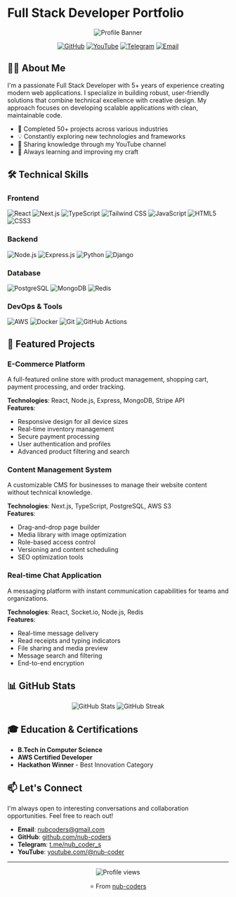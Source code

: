 # Full Stack Developer Portfolio

<div align="center">
  
  ![Profile Banner](https://img.shields.io/badge/Full%20Stack-Developer-blueviolet?style=for-the-badge)
  
  [![GitHub](https://img.shields.io/badge/GitHub-nub--coders-blue?logo=github&style=flat-square)](https://github.com/nub-coders/)
  [![YouTube](https://img.shields.io/badge/YouTube-nub--coder-red?logo=youtube&style=flat-square)](https://youtube.com/@nub-coder)
  [![Telegram](https://img.shields.io/badge/Telegram-nub__coder__s-blue?logo=telegram&style=flat-square)](https://t.me/nub_coder_s)
  [![Email](https://img.shields.io/badge/Email-nubcoders%40gmail.com-orange?logo=gmail&style=flat-square)](mailto:nubcoders@gmail.com)
  
</div>

## 👨‍💻 About Me

I'm a passionate Full Stack Developer with 5+ years of experience creating modern web applications. I specialize in building robust, user-friendly solutions that combine technical excellence with creative design. My approach focuses on developing scalable applications with clean, maintainable code.

- 🚀 Completed 50+ projects across various industries
- 💡 Constantly exploring new technologies and frameworks
- 📝 Sharing knowledge through my YouTube channel
- 🌱 Always learning and improving my craft

## 🛠️ Technical Skills

### Frontend
![React](https://img.shields.io/badge/React-20232A?style=for-the-badge&logo=react&logoColor=61DAFB)
![Next.js](https://img.shields.io/badge/Next.js-000000?style=for-the-badge&logo=next.js&logoColor=white)
![TypeScript](https://img.shields.io/badge/TypeScript-007ACC?style=for-the-badge&logo=typescript&logoColor=white)
![Tailwind CSS](https://img.shields.io/badge/Tailwind_CSS-38B2AC?style=for-the-badge&logo=tailwind-css&logoColor=white)
![JavaScript](https://img.shields.io/badge/JavaScript-F7DF1E?style=for-the-badge&logo=javascript&logoColor=black)
![HTML5](https://img.shields.io/badge/HTML5-E34F26?style=for-the-badge&logo=html5&logoColor=white)
![CSS3](https://img.shields.io/badge/CSS3-1572B6?style=for-the-badge&logo=css3&logoColor=white)

### Backend
![Node.js](https://img.shields.io/badge/Node.js-339933?style=for-the-badge&logo=nodedotjs&logoColor=white)
![Express.js](https://img.shields.io/badge/Express.js-000000?style=for-the-badge&logo=express&logoColor=white)
![Python](https://img.shields.io/badge/Python-3776AB?style=for-the-badge&logo=python&logoColor=white)
![Django](https://img.shields.io/badge/Django-092E20?style=for-the-badge&logo=django&logoColor=white)

### Database
![PostgreSQL](https://img.shields.io/badge/PostgreSQL-316192?style=for-the-badge&logo=postgresql&logoColor=white)
![MongoDB](https://img.shields.io/badge/MongoDB-4EA94B?style=for-the-badge&logo=mongodb&logoColor=white)
![Redis](https://img.shields.io/badge/redis-%23DD0031.svg?&style=for-the-badge&logo=redis&logoColor=white)

### DevOps & Tools
![AWS](https://img.shields.io/badge/AWS-232F3E?style=for-the-badge&logo=amazon-aws&logoColor=white)
![Docker](https://img.shields.io/badge/Docker-2CA5E0?style=for-the-badge&logo=docker&logoColor=white)
![Git](https://img.shields.io/badge/Git-F05032?style=for-the-badge&logo=git&logoColor=white)
![GitHub Actions](https://img.shields.io/badge/GitHub_Actions-2088FF?style=for-the-badge&logo=github-actions&logoColor=white)

## 🚀 Featured Projects

### E-Commerce Platform
A full-featured online store with product management, shopping cart, payment processing, and order tracking.

**Technologies**: React, Node.js, Express, MongoDB, Stripe API  
**Features**: 
- Responsive design for all device sizes
- Real-time inventory management
- Secure payment processing
- User authentication and profiles
- Advanced product filtering and search

### Content Management System
A customizable CMS for businesses to manage their website content without technical knowledge.

**Technologies**: Next.js, TypeScript, PostgreSQL, AWS S3  
**Features**:
- Drag-and-drop page builder
- Media library with image optimization
- Role-based access control
- Versioning and content scheduling
- SEO optimization tools

### Real-time Chat Application
A messaging platform with instant communication capabilities for teams and organizations.

**Technologies**: React, Socket.io, Node.js, Redis  
**Features**:
- Real-time message delivery
- Read receipts and typing indicators
- File sharing and media preview
- Message search and filtering
- End-to-end encryption

## 📊 GitHub Stats

<div align="center">
  <img src="https://github-readme-stats.vercel.app/api?username=nub-coders&show_icons=true&theme=tokyonight" alt="GitHub Stats" />
  <img src="https://github-readme-streak-stats.herokuapp.com/?user=nub-coders&theme=tokyonight" alt="GitHub Streak" />
</div>

## 🎓 Education & Certifications

- **B.Tech in Computer Science**
- **AWS Certified Developer**
- **Hackathon Winner** - Best Innovation Category

## 📫 Let's Connect

I'm always open to interesting conversations and collaboration opportunities. Feel free to reach out!

- **Email**: [nubcoders@gmail.com](mailto:nubcoders@gmail.com)
- **GitHub**: [github.com/nub-coders](https://github.com/nub-coders/)
- **Telegram**: [t.me/nub_coder_s](https://t.me/nub_coder_s)
- **YouTube**: [youtube.com/@nub-coder](https://youtube.com/@nub-coder)

---

<div align="center">
  <img src="https://komarev.com/ghpvc/?username=nub-coders&style=flat-square&color=blueviolet" alt="Profile views" />
  <p>⭐️ From <a href="https://github.com/nub-coders">nub-coders</a></p>
</div>